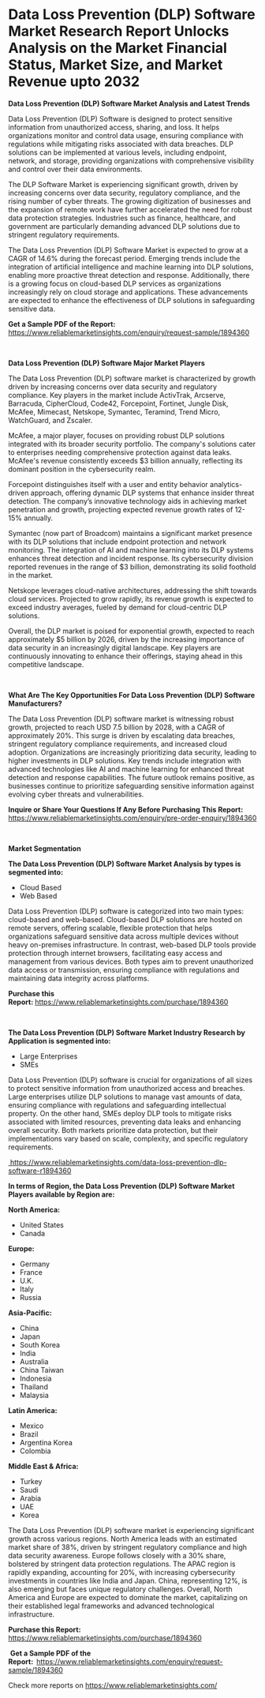 <p><h1>Data Loss Prevention (DLP) Software Market Research Report Unlocks Analysis on the Market Financial Status, Market Size, and Market Revenue upto 2032</h1></p><p><strong>Data Loss Prevention (DLP) Software Market Analysis and Latest Trends</strong></p>
<p><p>Data Loss Prevention (DLP) Software is designed to protect sensitive information from unauthorized access, sharing, and loss. It helps organizations monitor and control data usage, ensuring compliance with regulations while mitigating risks associated with data breaches. DLP solutions can be implemented at various levels, including endpoint, network, and storage, providing organizations with comprehensive visibility and control over their data environments.</p><p>The DLP Software Market is experiencing significant growth, driven by increasing concerns over data security, regulatory compliance, and the rising number of cyber threats. The growing digitization of businesses and the expansion of remote work have further accelerated the need for robust data protection strategies. Industries such as finance, healthcare, and government are particularly demanding advanced DLP solutions due to stringent regulatory requirements.</p><p>The Data Loss Prevention (DLP) Software Market is expected to grow at a CAGR of 14.6% during the forecast period. Emerging trends include the integration of artificial intelligence and machine learning into DLP solutions, enabling more proactive threat detection and response. Additionally, there is a growing focus on cloud-based DLP services as organizations increasingly rely on cloud storage and applications. These advancements are expected to enhance the effectiveness of DLP solutions in safeguarding sensitive data.</p></p>
<p><strong>Get a Sample PDF of the Report:&nbsp;</strong> <a href="https://www.reliablemarketinsights.com/enquiry/request-sample/1894360?utm_campaign=1937&utm_medium=2&utm_source=Github&utm_content=ia&utm_term=14012025&utm_id=data-loss-prevention-dlp-software">https://www.reliablemarketinsights.com/enquiry/request-sample/1894360</a></p>
<p>&nbsp;</p>
<p><strong>Data Loss Prevention (DLP) Software Major Market Players</strong></p>
<p><p>The Data Loss Prevention (DLP) software market is characterized by growth driven by increasing concerns over data security and regulatory compliance. Key players in the market include ActivTrak, Arcserve, Barracuda, CipherCloud, Code42, Forcepoint, Fortinet, Jungle Disk, McAfee, Mimecast, Netskope, Symantec, Teramind, Trend Micro, WatchGuard, and Zscaler.</p><p>McAfee, a major player, focuses on providing robust DLP solutions integrated with its broader security portfolio. The company's solutions cater to enterprises needing comprehensive protection against data leaks. McAfee's revenue consistently exceeds $3 billion annually, reflecting its dominant position in the cybersecurity realm.</p><p>Forcepoint distinguishes itself with a user and entity behavior analytics-driven approach, offering dynamic DLP systems that enhance insider threat detection. The company’s innovative technology aids in achieving market penetration and growth, projecting expected revenue growth rates of 12-15% annually.</p><p>Symantec (now part of Broadcom) maintains a significant market presence with its DLP solutions that include endpoint protection and network monitoring. The integration of AI and machine learning into its DLP systems enhances threat detection and incident response. Its cybersecurity division reported revenues in the range of $3 billion, demonstrating its solid foothold in the market.</p><p>Netskope leverages cloud-native architectures, addressing the shift towards cloud services. Projected to grow rapidly, its revenue growth is expected to exceed industry averages, fueled by demand for cloud-centric DLP solutions.</p><p>Overall, the DLP market is poised for exponential growth, expected to reach approximately $5 billion by 2026, driven by the increasing importance of data security in an increasingly digital landscape. Key players are continuously innovating to enhance their offerings, staying ahead in this competitive landscape.</p></p>
<p>&nbsp;</p>
<p><strong>What Are The Key Opportunities For Data Loss Prevention (DLP) Software Manufacturers?</strong></p>
<p><p>The Data Loss Prevention (DLP) software market is witnessing robust growth, projected to reach USD 7.5 billion by 2028, with a CAGR of approximately 20%. This surge is driven by escalating data breaches, stringent regulatory compliance requirements, and increased cloud adoption. Organizations are increasingly prioritizing data security, leading to higher investments in DLP solutions. Key trends include integration with advanced technologies like AI and machine learning for enhanced threat detection and response capabilities. The future outlook remains positive, as businesses continue to prioritize safeguarding sensitive information against evolving cyber threats and vulnerabilities.</p></p>
<p><strong>Inquire or Share Your Questions If Any Before Purchasing This Report:</strong> <a href="https://www.reliablemarketinsights.com/enquiry/pre-order-enquiry/1894360?utm_campaign=1937&utm_medium=2&utm_source=Github&utm_content=ia&utm_term=14012025&utm_id=data-loss-prevention-dlp-software">https://www.reliablemarketinsights.com/enquiry/pre-order-enquiry/1894360</a></p>
<p>&nbsp;</p>
<p><strong>Market Segmentation</strong></p>
<p><strong>The Data Loss Prevention (DLP) Software Market Analysis by types is segmented into:</strong></p>
<p><ul><li>Cloud Based</li><li>Web Based</li></ul></p>
<p><p>Data Loss Prevention (DLP) software is categorized into two main types: cloud-based and web-based. Cloud-based DLP solutions are hosted on remote servers, offering scalable, flexible protection that helps organizations safeguard sensitive data across multiple devices without heavy on-premises infrastructure. In contrast, web-based DLP tools provide protection through internet browsers, facilitating easy access and management from various devices. Both types aim to prevent unauthorized data access or transmission, ensuring compliance with regulations and maintaining data integrity across platforms.</p></p>
<p><strong>Purchase this Report:&nbsp;</strong><a href="https://www.reliablemarketinsights.com/purchase/1894360?utm_campaign=1937&utm_medium=2&utm_source=Github&utm_content=ia&utm_term=14012025&utm_id=data-loss-prevention-dlp-software">https://www.reliablemarketinsights.com/purchase/1894360</a></p>
<p>&nbsp;</p>
<p><strong>The Data Loss Prevention (DLP) Software Market Industry Research by Application is segmented into:</strong></p>
<p><ul><li>Large Enterprises</li><li>SMEs</li></ul></p>
<p><p>Data Loss Prevention (DLP) software is crucial for organizations of all sizes to protect sensitive information from unauthorized access and breaches. Large enterprises utilize DLP solutions to manage vast amounts of data, ensuring compliance with regulations and safeguarding intellectual property. On the other hand, SMEs deploy DLP tools to mitigate risks associated with limited resources, preventing data leaks and enhancing overall security. Both markets prioritize data protection, but their implementations vary based on scale, complexity, and specific regulatory requirements.</p></p>
<p><a href="https://www.reliablemarketinsights.com/data-loss-prevention-dlp-software-r1894360?utm_campaign=1937&utm_medium=2&utm_source=Github&utm_content=ia&utm_term=14012025&utm_id=data-loss-prevention-dlp-software">&nbsp;https://www.reliablemarketinsights.com/data-loss-prevention-dlp-software-r1894360</a></p>
<p><strong>In terms of Region, the Data Loss Prevention (DLP) Software Market Players available by Region are:</strong></p>
<p>
    <p> <strong> North America: </strong>
        <ul>
            <li>United States</li>
            <li>Canada</li>
        </ul>
        </p> 
    <p> <strong> Europe: </strong>
        <ul>
            <li>Germany</li>
            <li>France</li>
            <li>U.K.</li>
            <li>Italy</li>
            <li>Russia</li>
        </ul>
        </p> 
    <p> <strong> Asia-Pacific: </strong>
        <ul>
            <li>China</li>
            <li>Japan</li>
            <li>South Korea</li>
            <li>India</li>
            <li>Australia</li>
            <li>China Taiwan</li>
            <li>Indonesia</li>
            <li>Thailand</li>
            <li>Malaysia</li>
        </ul>
        </p> 
    <p> <strong> Latin America: </strong>
        <ul>
            <li>Mexico</li>
            <li>Brazil</li>
            <li>Argentina Korea</li>
            <li>Colombia</li>
        </ul>
        </p> 
    <p> <strong> Middle East & Africa: </strong>
        <ul>
            <li>Turkey</li>
            <li>Saudi</li>
            <li>Arabia</li>
            <li>UAE</li>
            <li>Korea</li>
        </ul>
    </p>
    </p>
<p><p>The Data Loss Prevention (DLP) software market is experiencing significant growth across various regions. North America leads with an estimated market share of 38%, driven by stringent regulatory compliance and high data security awareness. Europe follows closely with a 30% share, bolstered by stringent data protection regulations. The APAC region is rapidly expanding, accounting for 20%, with increasing cybersecurity investments in countries like India and Japan. China, representing 12%, is also emerging but faces unique regulatory challenges. Overall, North America and Europe are expected to dominate the market, capitalizing on their established legal frameworks and advanced technological infrastructure.</p></p>
<p><strong>Purchase this Report: </strong><a href="https://www.reliablemarketinsights.com/purchase/1894360?utm_campaign=1937&utm_medium=2&utm_source=Github&utm_content=ia&utm_term=14012025&utm_id=data-loss-prevention-dlp-software">https://www.reliablemarketinsights.com/purchase/1894360</a></p>
<p>&nbsp;<strong>Get a Sample PDF of the Report:&nbsp;&nbsp;</strong><a href="https://www.reliablemarketinsights.com/enquiry/request-sample/1894360?utm_campaign=1937&utm_medium=2&utm_source=Github&utm_content=ia&utm_term=14012025&utm_id=data-loss-prevention-dlp-software">https://www.reliablemarketinsights.com/enquiry/request-sample/1894360</a></p>
<p><strong></strong></p>
<p>Check more reports on <a href="https://www.reliablemarketinsights.com/?utm_campaign=1937&utm_medium=2&utm_source=Github&utm_content=ia&utm_term=14012025&utm_id=data-loss-prevention-dlp-software">https://www.reliablemarketinsights.com/</a></p>